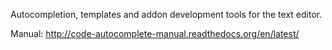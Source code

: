 Autocompletion, templates and addon development tools for the text editor.

Manual: http://code-autocomplete-manual.readthedocs.org/en/latest/
